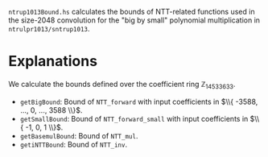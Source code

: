 
`ntrup1013Bound.hs` calculates the bounds of NTT-related functions used in the size-2048 convolution for the "big by small" polynomial multiplication in `ntrulpr1013/sntrup1013`.

# Explanations
We calculate the bounds defined over the coefficient ring $\mathbb{Z}_{14533633}$.
- `getBigBound`: Bound of `NTT_forward` with input coefficients in $\\{ -3588, ..., 0, ..., 3588 \\}$.
- `getSmallBound`: Bound of `NTT_forward_small` with input coefficients in $\\{ -1, 0, 1 \\}$.
- `getBasemulBound`: Bound of `NTT_mul`.
- `getiNTTBound`: Bound of `NTT_inv`.
